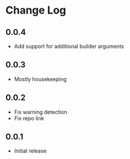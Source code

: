 # Change Log

## 0.0.4

- Add support for additional builder arguments

## 0.0.3

- Mostly housekeeping

## 0.0.2

- Fix warning detection
- Fix repo link

## 0.0.1

- Initial release
